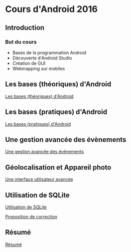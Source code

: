 # Cours d'Android 2016

## Introduction

### But du cours

* Bases de la programmation Android
* Découverte d'Android Studio
* Création de GUI
* Webmapping sur mobiles

## Les bases (théoriques) d'Android

[Les bases (théoriques) d'Android](<1_les_bases_theoriques_d_android/Les bases (théoriques) d'Android.pdf>)

## Les bases (pratiques) d'Android

[Les bases (pratiques) d'Android](2_les_bases_pratiques_d_android/README.md)

## Une gestion avancée des évènements

[Une gestion avancée des évènements](3_gestion_evenements/README.md)

## Géolocalisation et Appareil photo

[Une interface utilisateur avancée](4_geoloc_camera/README.md)

## Utilisation de SQLite

[Utilisation de SQLite](6_utilisation_sqlite/SQLite.pdf)

[Proposition de correction](https://bitbucket.org/VSasyan/android_td_sqlite/src)

## Résumé

[Résumé](7_resume/README.md)

